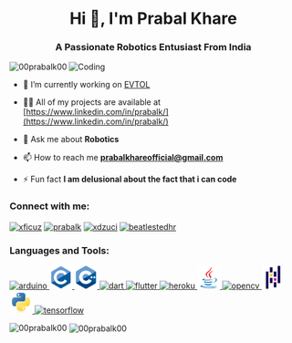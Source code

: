 <h1 align="center">Hi 👋, I'm Prabal Khare</h1>
<h3 align="center">A Passionate Robotics Entusiast From India</h3>
<img align="right" alt="Coding" width="400" src="https://media.giphy.com/media/v1.Y2lkPTc5MGI3NjExenRxd3A2dnJ4dXJzM2d0dGI3NmlmcmZzaHBqb3E1b3VtMXU2dGNhdiZlcD12MV9pbnRlcm5hbF9naWZfYnlfaWQmY3Q9Zw/mFDWuDppjQJjite6FS/giphy.gif">

<p align="left"> <img src="https://komarev.com/ghpvc/?username=00prabalk00&label=Profile%20views&color=0e75b6&style=flat" alt="00prabalk00" /> </p>

- 🔭 I’m currently working on [EVTOL](http://surl.li/noaph)

- 👨‍💻 All of my projects are available at [https://www.linkedin.com/in/prabalk/](https://www.linkedin.com/in/prabalk/)

- 💬 Ask me about **Robotics**

- 📫 How to reach me **prabalkhareofficial@gmail.com**

- ⚡ Fun fact **I am delusional about the fact that i can code**

<h3 align="left">Connect with me:</h3>
<p align="left">
<a href="https://twitter.com/xficuz" target="blank"><img align="center" src="https://raw.githubusercontent.com/rahuldkjain/github-profile-readme-generator/master/src/images/icons/Social/twitter.svg" alt="xficuz" height="30" width="40" /></a>
<a href="https://linkedin.com/in/prabalk" target="blank"><img align="center" src="https://raw.githubusercontent.com/rahuldkjain/github-profile-readme-generator/master/src/images/icons/Social/linked-in-alt.svg" alt="prabalk" height="30" width="40" /></a>
<a href="https://instagram.com/xdzuci" target="blank"><img align="center" src="https://raw.githubusercontent.com/rahuldkjain/github-profile-readme-generator/master/src/images/icons/Social/instagram.svg" alt="xdzuci" height="30" width="40" /></a>
<a href="https://www.hackerrank.com/beatlestedhr" target="blank"><img align="center" src="https://raw.githubusercontent.com/rahuldkjain/github-profile-readme-generator/master/src/images/icons/Social/hackerrank.svg" alt="beatlestedhr" height="30" width="40" /></a>
</p>

<h3 align="left">Languages and Tools:</h3>
<p align="left"> <a href="https://www.arduino.cc/" target="_blank" rel="noreferrer"> <img src="https://cdn.worldvectorlogo.com/logos/arduino-1.svg" alt="arduino" width="40" height="40"/> </a> <a href="https://www.cprogramming.com/" target="_blank" rel="noreferrer"> <img src="https://raw.githubusercontent.com/devicons/devicon/master/icons/c/c-original.svg" alt="c" width="40" height="40"/> </a> <a href="https://www.w3schools.com/cpp/" target="_blank" rel="noreferrer"> <img src="https://raw.githubusercontent.com/devicons/devicon/master/icons/cplusplus/cplusplus-original.svg" alt="cplusplus" width="40" height="40"/> </a> <a href="https://dart.dev" target="_blank" rel="noreferrer"> <img src="https://www.vectorlogo.zone/logos/dartlang/dartlang-icon.svg" alt="dart" width="40" height="40"/> </a> <a href="https://flutter.dev" target="_blank" rel="noreferrer"> <img src="https://www.vectorlogo.zone/logos/flutterio/flutterio-icon.svg" alt="flutter" width="40" height="40"/> </a> <a href="https://heroku.com" target="_blank" rel="noreferrer"> <img src="https://www.vectorlogo.zone/logos/heroku/heroku-icon.svg" alt="heroku" width="40" height="40"/> </a> <a href="https://www.java.com" target="_blank" rel="noreferrer"> <img src="https://raw.githubusercontent.com/devicons/devicon/master/icons/java/java-original.svg" alt="java" width="40" height="40"/> </a> <a href="https://opencv.org/" target="_blank" rel="noreferrer"> <img src="https://www.vectorlogo.zone/logos/opencv/opencv-icon.svg" alt="opencv" width="40" height="40"/> </a> <a href="https://pandas.pydata.org/" target="_blank" rel="noreferrer"> <img src="https://raw.githubusercontent.com/devicons/devicon/2ae2a900d2f041da66e950e4d48052658d850630/icons/pandas/pandas-original.svg" alt="pandas" width="40" height="40"/> </a> <a href="https://www.python.org" target="_blank" rel="noreferrer"> <img src="https://raw.githubusercontent.com/devicons/devicon/master/icons/python/python-original.svg" alt="python" width="40" height="40"/> </a> <a href="https://www.tensorflow.org" target="_blank" rel="noreferrer"> <img src="https://www.vectorlogo.zone/logos/tensorflow/tensorflow-icon.svg" alt="tensorflow" width="40" height="40"/> </a> </p>

<p><img align="left" src="https://github-readme-stats.vercel.app/api/top-langs?username=00prabalk00&show_icons=true&locale=en&layout=compact" alt="00prabalk00" /></p>

<p>&nbsp;<img align="center" src="https://github-readme-stats.vercel.app/api?username=00prabalk00&show_icons=true&locale=en" alt="00prabalk00" /></p>

